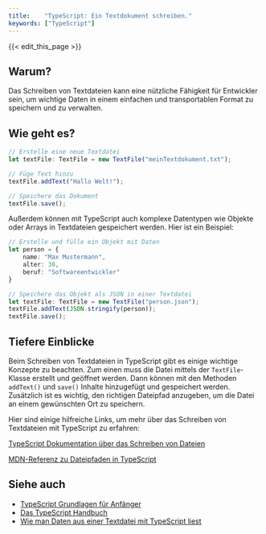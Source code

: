 ```yaml
---
title:    "TypeScript: Ein Textdokument schreiben."
keywords: ["TypeScript"]
---
```


{{< edit_this_page >}}

## Warum?

Das Schreiben von Textdateien kann eine nützliche Fähigkeit für Entwickler sein, um wichtige Daten in einem einfachen und transportablen Format zu speichern und zu verwalten.

## Wie geht es?

```TypeScript
// Erstelle eine neue Textdatei
let textFile: TextFile = new TextFile("meinTextdokument.txt");

// Füge Text hinzu
textFile.addText("Hallo Welt!");

// Speichere das Dokument
textFile.save();
```

Außerdem können mit TypeScript auch komplexe Datentypen wie Objekte oder Arrays in Textdateien gespeichert werden. Hier ist ein Beispiel:

```TypeScript
// Erstelle und fülle ein Objekt mit Daten
let person = {
    name: "Max Mustermann",
    alter: 30,
    beruf: "Softwareentwickler"
}

// Speichere das Objekt als JSON in einer Textdatei
let textFile: TextFile = new TextFile("person.json");
textFile.addText(JSON.stringify(person));
textFile.save();
```

## Tiefere Einblicke

Beim Schreiben von Textdateien in TypeScript gibt es einige wichtige Konzepte zu beachten. Zum einen muss die Datei mittels der `TextFile`-Klasse erstellt und geöffnet werden. Dann können mit den Methoden `addText()` und `save()` Inhalte hinzugefügt und gespeichert werden. Zusätzlich ist es wichtig, den richtigen Dateipfad anzugeben, um die Datei an einem gewünschten Ort zu speichern.

Hier sind einige hilfreiche Links, um mehr über das Schreiben von Textdateien mit TypeScript zu erfahren:

[TypeScript Dokumentation über das Schreiben von Dateien](https://www.typescriptlang.org/docs/handbook/nodejs%20d-deprecated.html#working-with-files)

[MDN-Referenz zu Dateipfaden in TypeScript](https://developer.mozilla.org/de/docs/Web/JavaScript/Guide/Working_with_Objects#creating_new_objects)

## Siehe auch

- [TypeScript Grundlagen für Anfänger](https://www.typescriptlang.org/docs/handbook/typescript-in-5-minutes.html)
- [Das TypeScript Handbuch](https://www.typescriptlang.org/docs/handbook/intro.html)
- [Wie man Daten aus einer Textdatei mit TypeScript liest](https://www.digitalocean.com/community/tutorials/reading-and-writing-json-files-with-node-js-in-5-minutes)